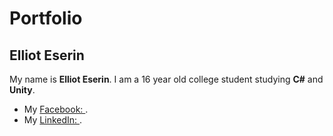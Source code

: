 # Portfolio
## Elliot Eserin

My name is **Elliot Eserin**. I am a 16 year old college student studying **C#** and **Unity**.

- My [Facebook: ](https://www.facebook.com).
- My [LinkedIn: ](https://www.LinkedIn.com).
